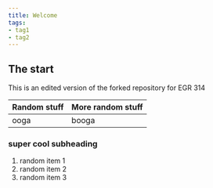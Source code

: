 ```yaml
---
title: Welcome
tags:
- tag1
- tag2
---
```


## The start

This is an edited version of the forked repository for EGR 314

Random stuff | More random stuff
-------------|------------------
ooga         | booga

### super cool subheading
1. random item 1
2. random item 2
3. random item 3